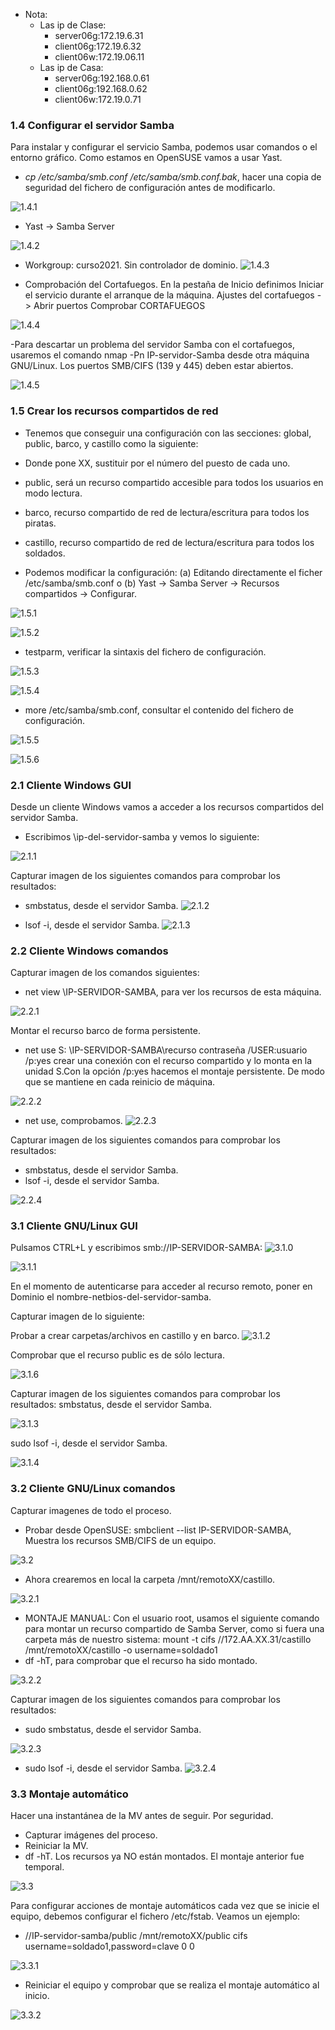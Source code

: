 - Nota:
  - Las ip de Clase:
    - server06g:172.19.6.31
    - client06g:172.19.6.32
    - client06w:172.19.06.11
  - Las ip de Casa:
    - server06g:192.168.0.61
    - client06g:192.168.0.62
    - client06w:172.19.0.71


### 1.4 Configurar el servidor Samba
Para instalar y configurar el servicio Samba, podemos usar comandos o el entorno gráfico. Como estamos en OpenSUSE vamos a usar Yast.

 - _cp /etc/samba/smb.conf /etc/samba/smb.conf.bak_, hacer una copia de seguridad del fichero de configuración antes de modificarlo.

 ![1.4.1](https://github.com/IsraelLemos/add2021-israel-lemos/blob/master/Samba-(OpenSUSE-y-Windows)/img/Captura%20de%20pantalla_2020-10-27_12-34-20.png?raw=true)

 - Yast -> Samba Server

 ![1.4.2](https://github.com/IsraelLemos/add2021-israel-lemos/blob/master/Samba-(OpenSUSE-y-Windows)/img/Captura%20de%20pantalla_2020-10-27_12-32-51.png?raw=true)


 - Workgroup: curso2021.
 Sin controlador de dominio.
![1.4.3](https://github.com/IsraelLemos/add2021-israel-lemos/blob/master/Samba-(OpenSUSE-y-Windows)/img/Captura%20de%20pantalla_2020-10-27_12-34-55.png?raw=true)

 - Comprobación del Cortafuegos. En la pestaña de Inicio definimos
Iniciar el servicio durante el arranque de la máquina.
Ajustes del cortafuegos -> Abrir puertos
Comprobar CORTAFUEGOS

 ![1.4.4](https://github.com/IsraelLemos/add2021-israel-lemos/blob/master/Samba-(OpenSUSE-y-Windows)/img/Captura%20de%20pantalla_2020-10-27_12-35-29.png?raw=true)



 -Para descartar un problema del servidor Samba con el cortafuegos, usaremos el comando nmap -Pn IP-servidor-Samba desde otra máquina GNU/Linux. Los puertos SMB/CIFS (139 y 445) deben estar abiertos.

 ![1.4.5](https://github.com/IsraelLemos/add2021-israel-lemos/blob/master/Samba-(OpenSUSE-y-Windows)/img/1.4.5.PNG?raw=true)

### 1.5 Crear los recursos compartidos de red


- Tenemos que conseguir una configuración con las secciones: global, public, barco, y castillo como la siguiente:

 - Donde pone XX, sustituir por el número del puesto de cada uno.

 - public, será un recurso compartido accesible para todos los usuarios en modo lectura.

 - barco, recurso compartido de red de lectura/escritura para todos los piratas.

 - castillo, recurso compartido de red de lectura/escritura para todos los soldados.


- Podemos modificar la configuración:
(a) Editando directamente el ficher /etc/samba/smb.conf o
(b) Yast -> Samba Server -> Recursos compartidos -> Configurar.

 ![1.5.1](https://github.com/IsraelLemos/add2021-israel-lemos/blob/master/Samba-(OpenSUSE-y-Windows)/img/Captura%20de%20pantalla_2020-10-27_12-52-38.png?raw=true)

 ![1.5.2](https://github.com/IsraelLemos/add2021-israel-lemos/blob/master/Samba-(OpenSUSE-y-Windows)/img/Captura%20de%20pantalla_2020-10-27_12-52-53.png?raw=true)


- testparm, verificar la sintaxis del fichero de configuración.

 ![1.5.3](https://github.com/IsraelLemos/add2021-israel-lemos/blob/master/Samba-(OpenSUSE-y-Windows)/img/Captura%20de%20pantalla_2020-10-27_12-53-44.png?raw=true)

 ![1.5.4](https://github.com/IsraelLemos/add2021-israel-lemos/blob/master/Samba-(OpenSUSE-y-Windows)/img/Captura%20de%20pantalla_2020-10-27_12-53-58.png?raw=true)


- more /etc/samba/smb.conf, consultar el contenido del fichero de configuración.

 ![1.5.5](https://github.com/IsraelLemos/add2021-israel-lemos/blob/master/Samba-(OpenSUSE-y-Windows)/img/Captura%20de%20pantalla_2020-10-27_12-54-36.png?raw=true)

 ![1.5.6](https://github.com/IsraelLemos/add2021-israel-lemos/blob/master/Samba-(OpenSUSE-y-Windows)/img/Captura%20de%20pantalla_2020-10-27_12-54-57.png?raw=true)


### 2.1 Cliente Windows GUI
Desde un cliente Windows vamos a acceder a los recursos compartidos del servidor Samba.

  - Escribimos \\ip-del-servidor-samba y vemos lo siguiente:

   ![2.1.1](https://github.com/IsraelLemos/add2021-israel-lemos/blob/master/Samba-(OpenSUSE-y-Windows)/img/Captura%20de%20pantalla_2020-11-02_09-06-59.png?raw=true)

Capturar imagen de los siguientes comandos para comprobar los resultados:

  - smbstatus, desde el servidor Samba.
    ![2.1.2](https://github.com/IsraelLemos/add2021-israel-lemos/blob/master/Samba-(OpenSUSE-y-Windows)/img/Captura.PNG?raw=true)

  - lsof -i, desde el servidor Samba.
    ![2.1.3](https://github.com/IsraelLemos/add2021-israel-lemos/blob/master/Samba-(OpenSUSE-y-Windows)/img/Captura-2.PNG?raw=true)


### 2.2 Cliente Windows comandos
Capturar imagen de los comandos siguientes:
- net view \\IP-SERVIDOR-SAMBA, para ver los recursos de esta máquina.

 ![2.2.1](https://github.com/IsraelLemos/add2021-israel-lemos/blob/master/Samba-(OpenSUSE-y-Windows)/img/Captura%20de%20pantalla_2020-11-02_09-17-25.png?raw=true)


Montar el recurso barco de forma persistente.

- net use S: \\IP-SERVIDOR-SAMBA\recurso contraseña /USER:usuario /p:yes crear una conexión con el recurso compartido y lo monta en la unidad S.Con la opción /p:yes hacemos el montaje persistente. De modo que se mantiene en cada reinicio de máquina.

 ![2.2.2](https://github.com/IsraelLemos/add2021-israel-lemos/blob/master/Samba-(OpenSUSE-y-Windows)/img/2.2.2.PNG?raw=true)
- net use, comprobamos.
 ![2.2.3](https://github.com/IsraelLemos/add2021-israel-lemos/blob/master/Samba-(OpenSUSE-y-Windows)/img/2.2.3.PNG?raw=true)

Capturar imagen de los siguientes comandos para comprobar los resultados:
- smbstatus, desde el servidor Samba.
- lsof -i, desde el servidor Samba.

![2.2.4](https://github.com/IsraelLemos/add2021-israel-lemos/blob/master/Samba-(OpenSUSE-y-Windows)/img/2.2.4.PNG?raw=true)




### 3.1 Cliente GNU/Linux GUI
Pulsamos CTRL+L y escribimos smb://IP-SERVIDOR-SAMBA:
![3.1.0](https://github.com/IsraelLemos/add2021-israel-lemos/blob/master/Samba-(OpenSUSE-y-Windows)/img/3.1.png?raw=true)

![3.1.1](https://github.com/IsraelLemos/add2021-israel-lemos/blob/master/Samba-(OpenSUSE-y-Windows)/img/3.1.5.PNG?raw=true)

En el momento de autenticarse para acceder al recurso remoto, poner en Dominio el nombre-netbios-del-servidor-samba.

Capturar imagen de lo siguiente:

Probar a crear carpetas/archivos en castillo y en barco.
![3.1.2](https://github.com/IsraelLemos/add2021-israel-lemos/blob/master/Samba-(OpenSUSE-y-Windows)/img/3.1.2.PNG?raw=true)



Comprobar que el recurso public es de sólo lectura.

![3.1.6](https://github.com/IsraelLemos/add2021-israel-lemos/blob/master/Samba-(OpenSUSE-y-Windows)/img/3.1.6.PNG?raw=true)

Capturar imagen de los siguientes comandos para comprobar los resultados:
smbstatus, desde el servidor Samba.

![3.1.3](https://github.com/IsraelLemos/add2021-israel-lemos/blob/master/Samba-(OpenSUSE-y-Windows)/img/3.1.3.PNG?raw=true)


sudo lsof -i, desde el servidor Samba.

![3.1.4](https://github.com/IsraelLemos/add2021-israel-lemos/blob/master/Samba-(OpenSUSE-y-Windows)/img/3.1.4.PNG?raw=true)

### 3.2 Cliente GNU/Linux comandos
Capturar imagenes de todo el proceso.


- Probar desde OpenSUSE: smbclient --list IP-SERVIDOR-SAMBA, Muestra los recursos SMB/CIFS de un equipo.

![3.2](https://github.com/IsraelLemos/add2021-israel-lemos/blob/master/Samba-(OpenSUSE-y-Windows)/img/3.2.png?raw=true)

- Ahora crearemos en local la carpeta /mnt/remotoXX/castillo.

![3.2.1](https://github.com/IsraelLemos/add2021-israel-lemos/blob/master/Samba-(OpenSUSE-y-Windows)/img/3.2.1.png?raw=true)

- MONTAJE MANUAL: Con el usuario root, usamos el siguiente comando para montar un recurso compartido de Samba Server, como si fuera una carpeta más de nuestro sistema: mount -t cifs //172.AA.XX.31/castillo /mnt/remotoXX/castillo -o username=soldado1
- df -hT, para comprobar que el recurso ha sido montado.

![3.2.2](https://github.com/IsraelLemos/add2021-israel-lemos/blob/master/Samba-(OpenSUSE-y-Windows)/img/3.2.2.1.png?raw=true)

Capturar imagen de los siguientes comandos para comprobar los resultados:
- sudo smbstatus, desde el servidor Samba.

![3.2.3](https://github.com/IsraelLemos/add2021-israel-lemos/blob/master/Samba-(OpenSUSE-y-Windows)/img/3.2.2.2.png?raw=true)

- sudo lsof -i, desde el servidor Samba.
![3.2.4](https://github.com/IsraelLemos/add2021-israel-lemos/blob/master/Samba-(OpenSUSE-y-Windows)/img/3.2.2.3.png?raw=true)

### 3.3 Montaje automático
Hacer una instantánea de la MV antes de seguir. Por seguridad.

- Capturar imágenes del proceso.
- Reiniciar la MV.
- df -hT. Los recursos ya NO están montados. El montaje anterior fue temporal.

![3.3](https://github.com/IsraelLemos/add2021-israel-lemos/blob/master/Samba-(OpenSUSE-y-Windows)/img/3.3.png?raw=true)

Para configurar acciones de montaje automáticos cada vez que se inicie el equipo, debemos configurar el fichero /etc/fstab. Veamos un ejemplo:

- //IP-servidor-samba/public /mnt/remotoXX/public cifs username=soldado1,password=clave 0 0

 ![3.3.1](https://github.com/IsraelLemos/add2021-israel-lemos/blob/master/Samba-(OpenSUSE-y-Windows)/img/3.3.1.png?raw=true)

- Reiniciar el equipo y comprobar que se realiza el montaje automático al inicio.

![3.3.2](https://github.com/IsraelLemos/add2021-israel-lemos/blob/master/Samba-(OpenSUSE-y-Windows)/img/3.3.png?raw=true)

